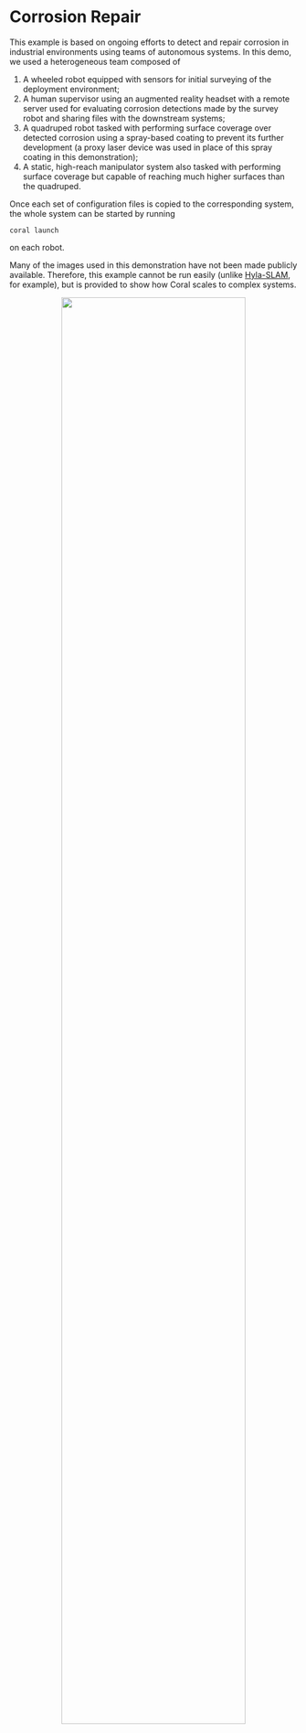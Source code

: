 # Corrosion Repair
This example is based on ongoing efforts to detect and repair corrosion in industrial environments using teams of autonomous systems. In this demo, we used a heterogeneous team composed of
1.  A wheeled robot equipped with sensors for initial surveying of the deployment environment;
2. A human supervisor using an augmented reality headset with a remote server used for evaluating corrosion detections made by the survey robot and sharing files with the downstream systems;
3. A quadruped robot tasked with performing surface coverage over detected corrosion using a spray-based coating to prevent its further development (a proxy laser device was used in place of this spray coating in this demonstration);
4. A static, high-reach manipulator system also tasked with performing surface coverage but capable of reaching much higher surfaces than the quadruped.

Once each set of configuration files is copied to the corresponding system, the whole system can be started by running
```
coral launch
```
on each robot.

Many of the images used in this demonstration have not been made publicly available. Therefore, this example cannot be run easily (unlike [Hyla-SLAM](../hyla_slam/), for example), but is provided to show how Coral scales to complex systems.

<div align="center">
  <img src="./.asset/demo_team.JPG" width="80%">
</div>
